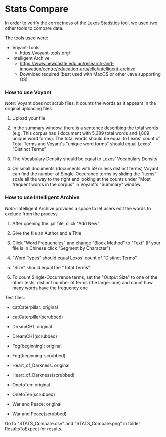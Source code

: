 # Stats Compare

In order to verify the correctness of the Lexos Statistics tool, we used two other tools
to compare data.

The tools used were:
- Voyant-Tools 
    * https://voyant-tools.org/
- Intelligent Archive 
    * https://www.newcastle.edu.au/research-and-innovation/centre/education-arts/cllc/intelligent-archive
    * Download required (best used with MacOS or other Java supporting OS)

### How to use Voyant

*Note:* Voyant does not scrub files, it counts the words as it appears in the original uploading files

1. Upload your file

2. In the summary window, there is a sentence describing the total words (e.g. This corpus has 1 document
 with 5,389 total words and 1,809 unique word forms). The total words should be equal to Lexos' count
 of Total Terms and Voyant's "unique word forms" should equal Lexos' "Distinct Terms"

3. The Vocabulary Density should be equal to Lexos' Vocabulary Density

4. On small documents (documents with 59 or less distinct terms) Voyant can find the number of Single-Occurance
terms by sliding the "items" scale all the way to the right and looking at the counts under "Most frequent
words in the corpus" in Voyant's "Summary" window. 

### How to use Intelligent Archive 

*Note:* Intelligent Archive provides a space to let users edit the words to exclude from the process

1. After opening the .jar file, click "Add New"

2. Give the file an Author and a Title

3. Click "Word Frequencies" and change "Block Method" to "Text" (If your file is in Chinese click "Segment by Character")

4. "Word Types" should equal Lexos' count of "Distinct Terms"

5. "Size" should equal the "Total Terms"

6. To count Single-Occurrence terms, set the "Output Size" to one of the other tests' distinct number of terms 
(the larger one) and count how many words have the frequency one

Test files:
- catCaterpillar: original
- catCaterpillar(scrubbed)

- DreamCH1: original
- DreamCH1(scrubbed)

- Fog(beginning): original
- Fog(beginning-scrubbed)

- Heart_of_Darkness: original
- Heart_of_Darkness(scrubbed)

- OnetoTen: original
- OnetoTen(scrubbed)

- War and Peace: original
- War and Peace(scrubbed)

Go to "STATS_Compare.csv" and "STATS_Compare.png" in folder ResultsToExpect for results.




